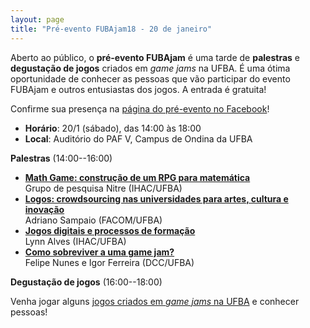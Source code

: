 ```yaml
---
layout: page
title: "Pré-evento FUBAjam18 - 20 de janeiro"
---
```


Aberto ao público, o **pré-evento FUBAjam** é uma tarde de **palestras** e **degustação de jogos** criados em *game jams* na UFBA. É uma ótima oportunidade de conhecer as pessoas que vão participar do evento FUBAjam e outros entusiastas dos jogos. A entrada é gratuita!

Confirme sua presença na [página do pré-evento no Facebook](https://www.facebook.com/events/1784659201569039/)!

- **Horário**: 20/1 (sábado), das 14:00 às 18:00
- **Local**: Auditório do PAF V, Campus de Ondina da UFBA

**Palestras** (14:00--16:00)

- **[Math Game: construção de um RPG para matemática]({{site.baseurl}}/files/fj18-mathgame.pdf)**<br/>Grupo de pesquisa Nitre (IHAC/UFBA)
- **[Logos: crowdsourcing nas universidades para artes, cultura e inovação]({{site.baseurl}}/files/fj18-logos.pdf)**<br/>Adriano Sampaio (FACOM/UFBA)
- **[Jogos digitais e processos de formação]({{site.baseurl}}/files/fj18-lynn.pdf)**<br/>Lynn Alves (IHAC/UFBA)
- **[Como sobreviver a uma game jam?]({{site.baseurl}}/files/fj18-sobrevivendo-a-ggj.pdf)**<br/>Felipe Nunes e Igor Ferreira (DCC/UFBA)

**Degustação de jogos** (16:00--18:00)

Venha jogar alguns [jogos criados em *game jams* na UFBA](https://docs.google.com/presentation/d/15IoMyYzjFvSprE8mvuA1i-4DnIYGx93oRgycpUA3sGE/edit?usp=sharing) e conhecer pessoas!